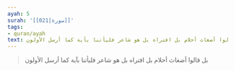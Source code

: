```yaml
---
ayah: 5
surah: '[[021|سورة]]'
tags:
- quran/ayah
text: بل قالوا أضغاث أحلام بل افتراه بل هو شاعر فليأتنا بآية كما أرسل الأولون
---
```

> بل قالوا أضغاث أحلام بل افتراه بل هو شاعر فليأتنا بآية كما أرسل الأولون

